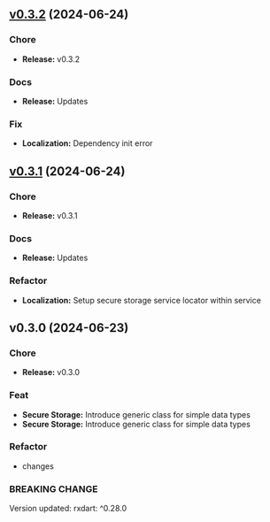 
<a name="v0.3.2"></a>
## [v0.3.2](https://github.com/CeylonCodeLabs/ccl_packages/compare/v0.3.1...v0.3.2) (2024-06-24)

### Chore

* **Release:** v0.3.2

### Docs

* **Release:** Updates

### Fix

* **Localization:** Dependency init error


<a name="v0.3.1"></a>
## [v0.3.1](https://github.com/CeylonCodeLabs/ccl_packages/compare/v0.3.0...v0.3.1) (2024-06-24)

### Chore

* **Release:** v0.3.1

### Docs

* **Release:** Updates

### Refactor

* **Localization:** Setup secure storage service locator within service


<a name="v0.3.0"></a>
## v0.3.0 (2024-06-23)

### Chore

* **Release:** v0.3.0

### Feat

* **Secure Storage:** Introduce generic class for simple data types
* **Secure Storage:** Introduce generic class for simple data types

### Refactor

* changes

### BREAKING CHANGE


Version updated: rxdart: ^0.28.0

